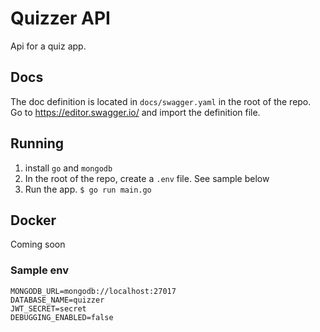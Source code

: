 # Quizzer API

Api for a quiz app.

## Docs

The doc definition is located in `docs/swagger.yaml` in the root of the repo.  
Go to https://editor.swagger.io/ and import the definition file.

## Running

1. install `go` and `mongodb`
2. In the root of the repo, create a `.env` file. See sample below
3. Run the app. `$ go run main.go`

## Docker
Coming soon

### Sample env
```env
MONGODB_URL=mongodb://localhost:27017
DATABASE_NAME=quizzer
JWT_SECRET=secret
DEBUGGING_ENABLED=false
```
